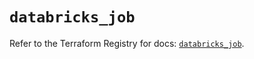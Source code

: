 # `databricks_job`

Refer to the Terraform Registry for docs: [`databricks_job`](https://registry.terraform.io/providers/databricks/databricks/1.77.0/docs/resources/job).
